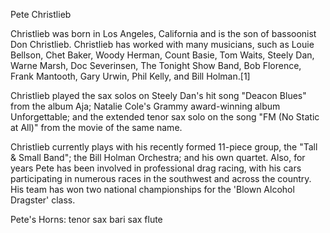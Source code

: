Pete Christlieb

Christlieb was born in Los Angeles, California and is the son of bassoonist Don Christlieb. Christlieb has worked with many musicians, such as Louie Bellson, Chet Baker, Woody Herman, Count Basie, Tom Waits, Steely Dan, Warne Marsh, Doc Severinsen, The Tonight Show Band, Bob Florence, Frank Mantooth, Gary Urwin, Phil Kelly, and Bill Holman.[1]

Christlieb played the sax solos on Steely Dan's hit song "Deacon Blues" from the album Aja; Natalie Cole's Grammy award-winning album Unforgettable; and the extended tenor sax solo on the song "FM (No Static at All)" from the movie of the same name.

Christlieb currently plays with his recently formed 11-piece group, the "Tall & Small Band"; the Bill Holman Orchestra; and his own quartet. Also, for years Pete has been involved in professional drag racing, with his cars participating in numerous races in the southwest and across the country. His team has won two national championships for the 'Blown Alcohol Dragster' class.

Pete's Horns:
tenor sax
bari sax
flute


